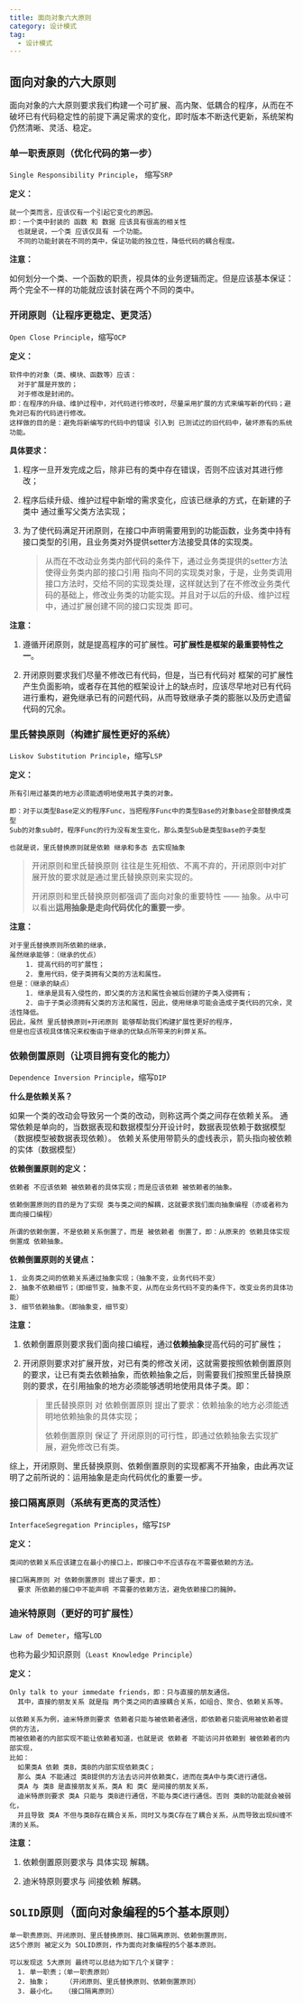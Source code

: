 ```yaml
---
title: 面向对象六大原则
category: 设计模式
tag:
  - 设计模式
---
```


## 面向对象的六大原则

面向对象的六大原则要求我们构建一个可扩展、高内聚、低耦合的程序，从而在不破坏已有代码稳定性的前提下满足需求的变化，即时版本不断迭代更新，系统架构仍然清晰、灵活、稳定。

### 单一职责原则（优化代码的第一步）

`Single Responsibility Principle`， 缩写`SRP`

**定义：**
```
就一个类而言，应该仅有一个引起它变化的原因。
即：一个类中封装的 函数 和 数据 应该具有很高的相关性
  也就是说，一个类 应该仅具有 一个功能。
  不同的功能封装在不同的类中，保证功能的独立性，降低代码的耦合程度。
```

**注意：** 

如何划分一个类、一个函数的职责，视具体的业务逻辑而定。但是应该基本保证：两个完全不一样的功能就应该封装在两个不同的类中。

### 开闭原则（让程序更稳定、更灵活）

`Open Close Principle`，缩写`OCP`

**定义：**
```
软件中的对象（类、模块、函数等）应该：
  对于扩展是开放的；
  对于修改是封闭的。
即：在程序的升级、维护过程中，对代码进行修改时，尽量采用扩展的方式来编写新的代码；避免对已有的代码进行修改。
这样做的目的是：避免将新编写的代码中的错误 引入到 已测试过的旧代码中，破坏原有的系统功能。
```

**具体要求：**

1. 程序一旦开发完成之后，除非已有的类中存在错误，否则不应该对其进行修改；

2. 程序后续升级、维护过程中新增的需求变化，应该已继承的方式，在新建的子类中 通过重写父类方法实现；

3. 为了使代码满足开闭原则，在接口中声明需要用到的功能函数，业务类中持有接口类型的引用，且业务类对外提供setter方法接受具体的实现类。
   >从而在不改动业务类内部代码的条件下，通过业务类提供的setter方法使得业务类内部的接口引用 指向不同的实现类对象，于是，业务类调用接口方法时，交给不同的实现类处理，这样就达到了在不修改业务类代码的基础上，修改业务类的功能实现。并且对于以后的升级、维护过程中，通过扩展创建不同的接口实现类 即可。


**注意：**

1. 遵循开闭原则，就是提高程序的可扩展性。**可扩展性是框架的最重要特性之一**。

2. 开闭原则要求我们尽量不修改已有代码，但是，当已有代码对 框架的可扩展性产生负面影响，或者存在其他的框架设计上的缺点时，应该尽早地对已有代码进行重构，避免继承已有的问题代码，从而导致继承子类的膨胀以及历史遗留代码的冗余。

### 里氏替换原则（构建扩展性更好的系统）

`Liskov Substitution Principle`，缩写`LSP`

**定义：**
```
所有引用过基类的地方必须能透明地使用其子类的对象。

即：对于以类型Base定义的程序Func，当把程序Func中的类型Base的对象base全部替换成类型
Sub的对象sub时，程序Func的行为没有发生变化，那么类型Sub是类型Base的子类型

也就是说，里氏替换原则就是依赖 继承和多态 去实现抽象
```

> 开闭原则和里氏替换原则 往往是生死相依、不离不弃的，开闭原则中对扩展开放的要求就是通过里氏替换原则来实现的。
>
> 开闭原则和里氏替换原则都强调了面向对象的重要特性 —— 抽象。从中可以看出**运用抽象是走向代码优化的重要一步**。

**注意：**
```
对于里氏替换原则所依赖的继承， 
虽然继承能够：（继承的优点）
    1. 提高代码的可扩展性；
    2. 重用代码，使子类拥有父类的方法和属性。
但是：（继承的缺点）
    1. 继承是具有入侵性的，即父类的方法和属性会被后创建的子类入侵拥有；
    2. 由于子类必须拥有父类的方法和属性，因此，使用继承可能会造成子类代码的冗余，灵活性降低。
因此，虽然 里氏替换原则+开闭原则 能够帮助我们构建扩展性更好的程序，
但是也应该视具体情况来权衡由于继承的优缺点所带来的利弊关系。
```

### 依赖倒置原则（让项目拥有变化的能力）

`Dependence Inversion Principle`，缩写`DIP`

**什么是依赖关系？**

如果一个类的改动会导致另一个类的改动，则称这两个类之间存在依赖关系。
通常依赖是单向的，当数据表现和数据模型分开设计时，数据表现依赖于数据模型（数据模型被数据表现依赖）。 
依赖关系使用带箭头的虚线表示，箭头指向被依赖的实体（数据模型）

**依赖倒置原则的定义：**
```
依赖者 不应该依赖 被依赖者的具体实现；而是应该依赖 被依赖者的抽象。

依赖倒置原则的目的是为了实现 类与类之间的解耦，这就要求我们面向抽象编程（亦或者称为 面向接口编程）

所谓的依赖倒置，不是依赖关系倒置了，而是 被依赖者 倒置了，即：从原来的 依赖具体实现 倒置成 依赖抽象。
```

**依赖倒置原则的关键点：**
```
1. 业务类之间的依赖关系通过抽象实现；（抽象不变，业务代码不变）
2. 抽象不依赖细节；（即细节变，抽象不变，从而在业务代码不变的条件下，改变业务的具体功能）
3. 细节依赖抽象。（即抽象变，细节变）
```

**注意：**

1. 依赖倒置原则要求我们面向接口编程，通过**依赖抽象**提高代码的可扩展性；

2. 开闭原则要求对扩展开放，对已有类的修改关闭，这就需要按照依赖倒置原则的要求，让已有类去依赖抽象，而依赖抽象之后，则需要我们按照里氏替换原则的要求，在引用抽象的地方必须能够透明地使用具体子类。即：
   > 里氏替换原则 对 依赖倒置原则 提出了要求：依赖抽象的地方必须能透明地依赖抽象的具体实现；
   >
   > 依赖倒置原则 保证了 开闭原则的可行性，即通过依赖抽象去实现扩展，避免修改已有类。

综上，开闭原则、里氏替换原则、依赖倒置原则的实现都离不开抽象，由此再次证明了之前所说的：运用抽象是走向代码优化的重要一步。

### 接口隔离原则（系统有更高的灵活性）

`InterfaceSegregation Principles`，缩写`ISP`

**定义：**
```
类间的依赖关系应该建立在最小的接口上，即接口中不应该存在不需要依赖的方法。

接口隔离原则 对 依赖倒置原则 提出了要求，即：
  要求 所依赖的接口中不能声明 不需要的依赖方法，避免依赖接口的臃肿。
```

### 迪米特原则（更好的可扩展性）

`Law of Demeter`，缩写`LOD`

也称为最少知识原则（`Least Knowledge Principle`）

**定义：**
```
Only talk to your immedate friends，即：只与直接的朋友通信。
  其中，直接的朋友关系 就是指 两个类之间的直接耦合关系，如组合、聚合、依赖关系等。
        
以依赖关系为例，迪米特原则要求 依赖者只能与被依赖者通信，即依赖者只能调用被依赖者提供的方法，
而被依赖者的内部实现不能让依赖者知道，也就是说 依赖者 不能访问并依赖到 被依赖者的内部实现，
比如： 
  如果类A 依赖 类B，类B的内部实现依赖类C；
  那么 类A 不能通过 类B提供的方法去访问并依赖类C，进而在类A中与类C进行通信。
  类A 与 类B 是直接朋友关系，类A 和 类C 是间接的朋友关系，
  迪米特原则要求 类A 只能与 类B进行通信，不能与类C进行通信。否则 类B的功能就会被弱化，
  并且导致 类A 不但与类B存在耦合关系，同时又与类C存在了耦合关系，从而导致出现纠缠不清的关系。
```

**注意：**
1. 依赖倒置原则要求与 具体实现 解耦。

2. 迪米特原则要求与 间接依赖 解耦。

## `SOLID`原则（面向对象编程的5个基本原则）

```
单一职责原则、开闭原则、里氏替换原则、接口隔离原则、依赖倒置原则，
这5个原则 被定义为 SOLID原则，作为面向对象编程的5个基本原则。

可以发现这 5大原则 最终可以总结为如下几个关键字：
  1. 单一职责；（单一职责原则）
  2. 抽象；    （开闭原则、里氏替换原则、依赖倒置原则）
  3. 最小化。  （接口隔离原则）
```
